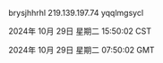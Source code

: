 brysjhhrhl 219.139.197.74 yqqlmgsycl

2024年 10月 29日 星期二 15:50:02 CST

2024年 10月 29日 星期二 07:50:02 GMT
